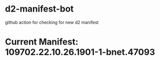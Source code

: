 # d2-manifest-bot
github action for checking for new d2 manifest

# Current Manifest: 109702.22.10.26.1901-1-bnet.47093